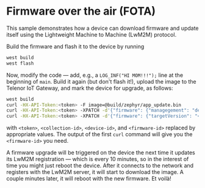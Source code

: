 # Firmware over the air (FOTA)

This sample demonstrates how a device can download firmware and update itself using the Lightweight Machine to Machine (LwM2M) protocol.

Build the firmware and flash it to the device by running

```sh
west build
west flash
```

Now, modify the code — add, e.g., a `LOG_INF("HI MOM!!!");` line at the beginning of `main`.  Build it again (but don't flash it!), upload the image to the Telenor IoT Gateway, and mark the device for upgrade, as follows:

```sh
west build
curl -HX-API-Token:<token> -F image=@build/zephyr/app_update.bin                        https://api.nbiot.telenor.io/collections/<collection-id>/firmware
curl -HX-API-Token:<token> -XPATCH -d'{"firmware": {"managegement": "device"}}'         https://api.nbiot.telenor.io/collections/<collection-id>
curl -HX-API-Token:<token> -XPATCH -d'{"firmware": {"targetVersion": "<firmware-id>"}}' https://api.nbiot.telenor.io/collections/<collection-id>/devices/<device-id>
```

with `<token>`, `<collection-id>`, `<device-id>`, and `<firmware-id>` replaced by appropriate values.  The output of the first `curl` command will give you the `<firmware-id>` you need.

A firmware upgrade will be triggered on the device the next time it updates its LwM2M registration — which is every 10 minutes, so in the interest of time you might just reboot the device.  After it connects to the network and registers with the LwM2M server, it will start to download the image.  A couple minutes later, it will reboot with the new firmware.  Et voilà!
